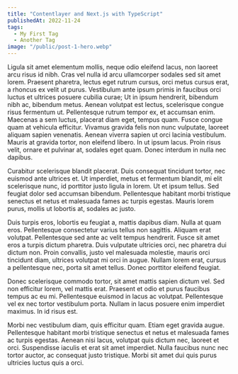 ```yaml
---
title: "Contentlayer and Next.js with TypeScript"
publishedAt: 2022-11-24
tags:
  - My First Tag
  - Another Tag
image: "/public/post-1-hero.webp"
---
```


Ligula sit amet elementum mollis, neque odio eleifend lacus, non laoreet arcu risus id nibh. Cras vel nulla id arcu ullamcorper sodales sed sit amet lorem. Praesent pharetra, lectus eget rutrum cursus, orci metus cursus erat, a rhoncus ex velit ut purus. Vestibulum ante ipsum primis in faucibus orci luctus et ultrices posuere cubilia curae; Ut in ipsum hendrerit, bibendum nibh ac, bibendum metus. Aenean volutpat est lectus, scelerisque congue risus fermentum ut. Pellentesque rutrum tempor ex, et accumsan enim. Maecenas a sem luctus, placerat diam eget, tempus quam. Fusce congue quam at vehicula efficitur. Vivamus gravida felis non nunc vulputate, laoreet aliquam sapien venenatis. Aenean viverra sapien ut orci lacinia vestibulum. Mauris at gravida tortor, non eleifend libero. In ut ipsum lacus. Proin risus velit, ornare et pulvinar at, sodales eget quam. Donec interdum in nulla nec dapibus.

Curabitur scelerisque blandit placerat. Duis consequat tincidunt tortor, nec euismod ante ultrices et. Ut imperdiet, metus et fermentum blandit, mi elit scelerisque nunc, id porttitor justo ligula in lorem. Ut et ipsum tellus. Sed feugiat dolor sed accumsan bibendum. Pellentesque habitant morbi tristique senectus et netus et malesuada fames ac turpis egestas. Mauris lorem purus, mollis ut lobortis at, sodales ac justo.

Duis turpis eros, lobortis eu feugiat a, mattis dapibus diam. Nulla at quam eros. Pellentesque consectetur varius tellus non sagittis. Aliquam erat volutpat. Pellentesque sed ante ac velit tempus hendrerit. Fusce sit amet eros a turpis dictum pharetra. Duis vulputate ultricies orci, nec pharetra dui dictum non. Proin convallis, justo vel malesuada molestie, mauris orci tincidunt diam, ultrices volutpat mi orci in augue. Nullam lorem erat, cursus a pellentesque nec, porta sit amet tellus. Donec porttitor eleifend feugiat.

Donec scelerisque commodo tortor, sit amet mattis sapien dictum vel. Sed non efficitur lorem, vel mattis erat. Praesent et odio et purus faucibus tempus ac eu mi. Pellentesque euismod in lacus ac volutpat. Pellentesque vel ex nec tortor vestibulum porta. Nullam in lacus posuere enim imperdiet maximus. In id risus est.

Morbi nec vestibulum diam, quis efficitur quam. Etiam eget gravida augue. Pellentesque habitant morbi tristique senectus et netus et malesuada fames ac turpis egestas. Aenean nisi lacus, volutpat quis dictum nec, laoreet et orci. Suspendisse iaculis et erat sit amet imperdiet. Nulla faucibus nunc nec tortor auctor, ac consequat justo tristique. Morbi sit amet dui quis purus ultricies luctus quis a orci.
